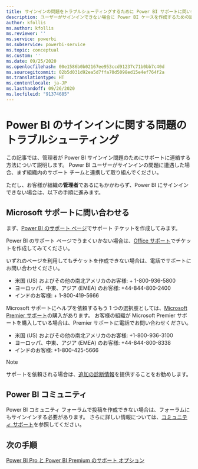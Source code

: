 ```yaml
---
title: サインインの問題をトラブルシューティングするために Power BI サポートに問い合わせるオプション
description: ユーザーがサインインできない場合に Power BI ケースを作成するための回避策
author: kfollis
ms.author: kfollis
ms.reviewer: ''
ms.service: powerbi
ms.subservice: powerbi-service
ms.topic: conceptual
ms.custom: ''
ms.date: 09/25/2020
ms.openlocfilehash: 00e1586b0b02167ee953ccd91237c71b0bb7c40d
ms.sourcegitcommit: 02b5d031d92ea5d7ffa70d5098ed15e4ef764f2a
ms.translationtype: HT
ms.contentlocale: ja-JP
ms.lasthandoff: 09/26/2020
ms.locfileid: "91374685"
---
```

# <a name="troubleshooting-sign-in-issues-for-power-bi"></a>Power BI のサインインに関する問題のトラブルシューティング

この記事では、管理者が Power BI サインイン問題のためにサポートに連絡する方法について説明します。 Power BI ユーザーがサインインの問題に遭遇した場合、まず組織内のサポート チームと連携して取り組んでください。

ただし、お客様が組織の**管理者**であるにもかかわらず、Power BI にサインインできない場合は、以下の手順に進みます。

## <a name="contact-microsoft-support"></a>Microsoft サポートに問い合わせる

まず、[Power BI のサポート ページ](https://powerbi.microsoft.com/support/)でサポート チケットを作成してみます。

Power BI のサポート ページでうまくいかない場合は、[Office サポート](https://support.office.com/home/contact)でチケットを作成してみてください。

いずれのページを利用してもチケットを作成できない場合は、電話でサポートにお問い合わせください。

* 米国 (US) およびその他の南北アメリカのお客様: + 1-800-936-5800
* ヨーロッパ、中東、アジア (EMEA) のお客様: +44-844-800-2400
* インドのお客様: + 1-800-419-5666

Microsoft サポートにヘルプを依頼するもう 1 つの選択肢としては、[Microsoft Premier サポート](https://support.microsoft.com/premier)の購入があります。 お客様の組織が Microsoft Premier サポートを購入している場合は、Premier サポートに電話でお問い合わせください。

* 米国 (US) およびその他の南北アメリカのお客様: +1-800-936-3100
* ヨーロッパ、中東、アジア (EMEA) のお客様: +44-844-800-8338
* インドのお客様: +1-800-425-5666

> [!Note]
> サポートを依頼される場合は、[追加の診断情報](service-admin-capturing-additional-diagnostic-information-for-power-bi.md)を提供することをお勧めします。

## <a name="power-bi-community"></a>Power BI コミュニティ

Power BI コミュニティ フォーラムで投稿を作成できない場合は、フォーラムにもサインインする必要があります。 さらに詳しい情報については、[コミュニティ サポート](https://community.powerbi.com/t5/Community-Support/ct-p/PBI_CommunitySupport)を参照してください。

## <a name="next-steps"></a>次の手順

[Power BI Pro と Power BI Premium のサポート オプション](service-support-options.md)
